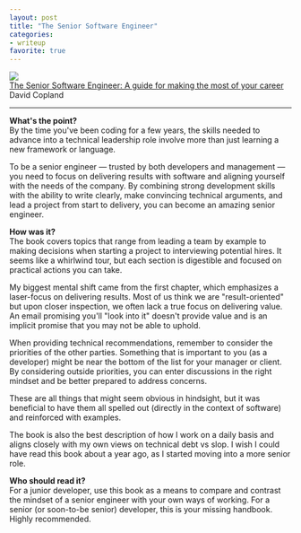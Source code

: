 ```yaml
---
layout: post
title: "The Senior Software Engineer"
categories:
- writeup
favorite: true
---
```



![]({{site.url}}/static/sse.png)  
[The Senior Software Engineer: A guide for making the most of your career][link]   
David Copland   
    
---

**What's the point?**  
By the time you've been coding for a few years, the skills needed to advance into
a technical leadership role involve more than just learning a new framework or language.

To be a senior engineer &mdash; trusted by both developers and management &mdash; you
need to focus on delivering results with software and aligning yourself with the needs
of the company. By combining strong development skills with the ability to write clearly,
make convincing technical arguments, and lead a project from start to delivery, you can
become an amazing senior engineer.

**How was it?**  
The book covers topics that range from leading a team by example to making decisions when 
starting a project to interviewing potential hires. It seems like a whirlwind tour, but 
each section is digestible and focused on practical actions you can take.

My biggest mental shift came from the first chapter, which emphasizes a laser-focus on 
delivering results. Most of us think we are "result-oriented" but upon closer inspection, 
we often lack a true focus on delivering value. An email promising you'll "look into it" 
doesn't provide value and is an implicit promise that you may not be able to uphold.

When providing technical recommendations, remember to consider the priorities of the other
parties. Something that is important to you (as a developer) might be near the bottom of
the list for your manager or client. By considering outside priorities, you can enter
discussions in the right mindset and be better prepared to address concerns.

These are all things that might seem obvious in hindsight, but it was beneficial to have
them all spelled out (directly in the context of software) and reinforced with examples.

The book is also the best description of how I work on a daily basis and aligns closely
with my own views on technical debt vs slop. I wish I could have read this book about 
a year ago, as I started moving into a more senior role. 

**Who should read it?**  
For a junior developer, use this book as a means to compare and contrast the mindset of
a senior engineer with your own ways of working. For a senior (or soon-to-be senior)
developer, this is your missing handbook. Highly recommended.

[link]: http://theseniorsoftwareengineer.com/?ref=mdswanson.com



